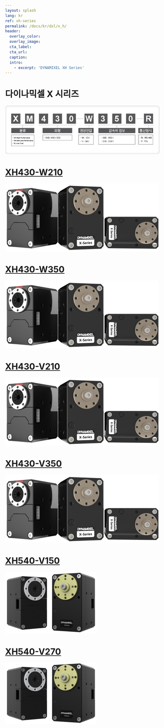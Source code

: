 ```yaml
---
layout: splash
lang: kr
ref: xh-series
permalink: /docs/kr/dxl/x_h/
header:
  overlay_color:
  overlay_image:
  cta_label:
  cta_url:
  caption:
  intro:
    - excerpt: 'DYNAMIXEL XH Series'
---
```


# 다이나믹셀 X 시리즈

![](/assets/images/dxl/x/dxl_x_productline_kr.jpg)

# [XH430-W210](#xh430-w210)

[![](/assets/images/dxl/x/x_series_product.png)](/docs/kr/dxl/x/xh430-w210/)

# [XH430-W350](#xh430-w350)

[![](/assets/images/dxl/x/x_series_product.png)](/docs/kr/dxl/x/xh430-w350/)

# [XH430-V210](#xh430-v210)

[![](/assets/images/dxl/x/x_series_product.png)](/docs/kr/dxl/x/xh430-v210/)

# [XH430-V350](#xh430-v350)

[![](/assets/images/dxl/x/x_series_product.png)](/docs/kr/dxl/x/xh430-v350/)

# [XH540-V150](#xh540-v150)

[![](/assets/images/dxl/x/x540-series_product.png)](/docs/kr/dxl/x/xh540-v150/)

# [XH540-V270](#xh540-v270)

[![](/assets/images/dxl/x/x540-series_product.png)](/docs/kr/dxl/x/xh540-v270/)
